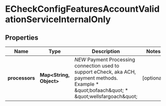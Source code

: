 
# ECheckConfigFeaturesAccountValidationServiceInternalOnly

## Properties
Name | Type | Description | Notes
------------ | ------------- | ------------- | -------------
**processors** | **Map&lt;String, Object&gt;** | *NEW* Payment Processing connection used to support eCheck, aka ACH, payment methods. Example * \&quot;bofaach\&quot; * \&quot;wellsfargoach\&quot;  |  [optional]




